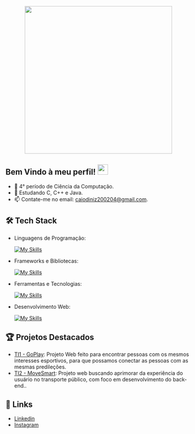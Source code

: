 
<div align="center">
<img src="https://github.com/Anmol-Baranwal/Cool-GIFs-For-GitHub/assets/74038190/403af6cc-32fd-4026-8fb5-ae523bf899c3" width="400">
</div>


 ## Bem Vindo à meu perfil! <img src="https://media.giphy.com/media/hvRJCLFzcasrR4ia7z/giphy.gif" width="28">


- 🥇 4° período de Ciência da Computação.
- 🌱 Estudando C, C++ e Java.
- 📫 Contate-me no email: caiodiniz200204@gmail.com.


##  🛠  Tech Stack


- Linguagens de Programação: 

    [![My Skills](https://skillicons.dev/icons?i=java,javascript,c,cpp,cs)](https://skillicons.dev)
  
- Frameworks e Bibliotecas: 

    [![My Skills](https://skillicons.dev/icons?i=spring,angular,bootstrap)](https://skillicons.dev)

- Ferramentas e Tecnologias: 

    [![My Skills](https://skillicons.dev/icons?i=git,github,vscode,discord,figma,azure)](https://skillicons.dev)
  
- Desenvolvimento Web:

    [![My Skills](https://skillicons.dev/icons?i=php,html,css)](https://skillicons.dev)

## 🏆 Projetos Destacados

- [TI1 - GoPlay](https://github.com/ICEI-PUC-Minas-PMGCC-TI/tiaw-pmg-cc-t-20222-01-procurar-pessoas-para-esportes): Projeto Web feito para encontrar pessoas com os mesmos interesses esportivos, para que possamos conectar as pessoas com as mesmas predileções.
- [TI2 - MoveSmart](https://github.com/ICEI-PUC-Minas-CC-TI/plmg-cc-ti2-2024-1-g02-movesmart): Projeto web buscando aprimorar da experiência do usuário no transporte público, com foco em desenvolvimento do back-end.. 
 ## 🔗 Links

- [Linkedin](https://www.linkedin.com/in/caiofdiniz/)
- [Instagram](https://www.instagram.com/caiofd13)

